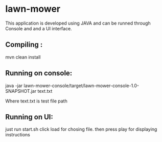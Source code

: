 # lawn-mower

This application is developed using JAVA and can be runned through Console and and a UI interface.

## Compiling : 
mvn clean install

## Running on console:

java -jar lawn-mower-console/target/lawn-mower-console-1.0-SNAPSHOT.jar text.txt

Where text.txt is test file path

## Running on UI:
just run start.sh
click load for chosing file. then press play for displaying instructions
